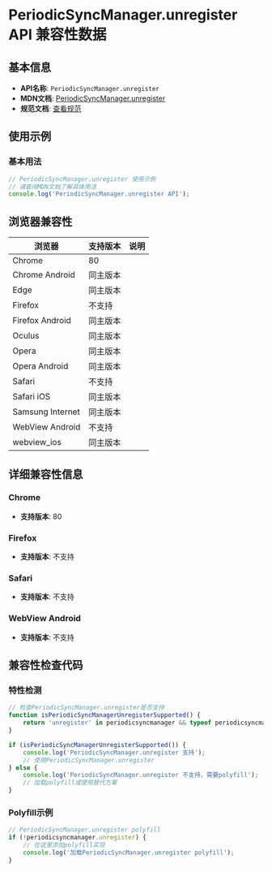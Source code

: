 # PeriodicSyncManager.unregister API 兼容性数据

## 基本信息

- **API名称**: `PeriodicSyncManager.unregister`
- **MDN文档**: [PeriodicSyncManager.unregister](https://developer.mozilla.org/docs/Web/API/PeriodicSyncManager/unregister)
- **规范文档**: [查看规范](https://wicg.github.io/periodic-background-sync/#dom-periodicsyncmanager-unregister)

## 使用示例

### 基本用法

```javascript
// PeriodicSyncManager.unregister 使用示例
// 请查阅MDN文档了解具体用法
console.log('PeriodicSyncManager.unregister API');
```

## 浏览器兼容性

| 浏览器 | 支持版本 | 说明 |
|--------|----------|------|
| Chrome | 80 |  |
| Chrome Android | 同主版本 |  |
| Edge | 同主版本 |  |
| Firefox | 不支持 |  |
| Firefox Android | 同主版本 |  |
| Oculus | 同主版本 |  |
| Opera | 同主版本 |  |
| Opera Android | 同主版本 |  |
| Safari | 不支持 |  |
| Safari iOS | 同主版本 |  |
| Samsung Internet | 同主版本 |  |
| WebView Android | 不支持 |  |
| webview_ios | 同主版本 |  |

## 详细兼容性信息

### Chrome

- **支持版本**: 80

### Firefox

- **支持版本**: 不支持

### Safari

- **支持版本**: 不支持

### WebView Android

- **支持版本**: 不支持

## 兼容性检查代码

### 特性检测

```javascript
// 检查PeriodicSyncManager.unregister是否支持
function isPeriodicSyncManagerUnregisterSupported() {
    return 'unregister' in periodicsyncmanager && typeof periodicsyncmanager.unregister === 'function';
}

if (isPeriodicSyncManagerUnregisterSupported()) {
    console.log('PeriodicSyncManager.unregister 支持');
    // 使用PeriodicSyncManager.unregister
} else {
    console.log('PeriodicSyncManager.unregister 不支持，需要polyfill');
    // 加载polyfill或使用替代方案
}
```

### Polyfill示例

```javascript
// PeriodicSyncManager.unregister polyfill
if (!periodicsyncmanager.unregister) {
    // 在这里添加polyfill实现
    console.log('加载PeriodicSyncManager.unregister polyfill');
}
```

